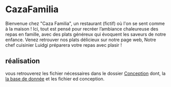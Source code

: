 # CazaFamilia
Bienvenue chez "Caza Familia", un restaurant (fictif) où l'on se sent comme à la maison ! Ici, tout est pensé pour recréer l’ambiance chaleureuse des repas en famille, avec des plats généreux qui évoquent les saveurs de notre enfance.
Venez retrouver nos plats délicieux sur notre page web, Notre chef cuisinier Luidgi préparera votre repas avec plasir ! 
 ## réalisation
 vous retrouverez les fichier nécessaires dans le dossier [Conception](conception) dont, la [la base de donnée](conception/bdd) et les fichier ed conception.
